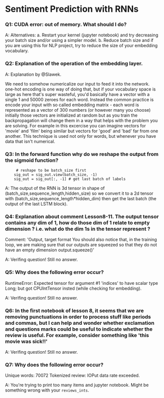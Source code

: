# Sentiment Prediction with RNNs

### Q1: CUDA error: out of memory. What should I do?
 A: Alternatives:
   a. Restart your kernel (jupyter notebook) and try decreasing your batch size and/or using a simpler model.
   b. Reduce batch size and if you are using this for NLP project, try to reduce the size of your embedding vocabulary.
   
### Q2: Explanation of the operation of the embedding layer.
 A: Explanation by @Slawek. 
 
 We need to somehow numericalize our input to feed it into the network. one-hot encoding is one way of doing that, but if your vocabulary space is large as here that's super wasteful, you'd basically have a vector with a single 1 and 50000 zeroes for each word.
Instead the common practice is encode your input with so called embedding matrix - each word is represented as a vector of 300 numbers (or however many you choose) initially those vectors are initialized at random but as you train the backpropagation will change them in a way that helps with the problem you are solving. For example in this excercise you can imagine vectors for 'movie' and 'film' being similar but vectors for 'good' and 'bad' far from one another.
This technique is used not only for words, but whenever you have data that isn't numerical.

 ### Q3: In the forward function why do we reshape the output from the sigmoid function?
         # reshape to be batch_size first
        sig_out = sig_out.view(batch_size, -1)
        sig_out = sig_out[:, -1] # get last batch of labels
        
A: The output of the RNN is 3d tensor in shape of (batch_size,sequence_length,hidden_size)  so we convert it to a 2d tensor with (batch_size,sequence_length*hidden_dim) then get the last batch (the output of the last LSTM block).

 ### Q4: Explanation about comment Lesson8-11. The output tensor contains any dim of 1, how do those dim of 1 relate to empty dimension ? i.e. what do the dim 1s in the tensor represent ?
 Comment: 'Output, target format 
You should also notice that, in the training loop, we are making sure that our outputs are squeezed so that they do not have an empty dimension output.squeeze()'

 A: Verifing question! Still no answer.
 
 ### Q5: Why does the following error occur?
RuntimeError: Expected tensor for argument #1 'indices' to have scalar type Long; but got CPUIntTensor insted (while checking for embedding).

 A: Verifing question! Still no answer.
 
 ### Q6: In the first notebook of lesson 8, it seems that we are removing punctuations in order to process stuff like periods and commas, but I can help and wonder whether exclamation and questions marks could be useful to indicate whether the review is useful. For example, consider something like 'this movie was sick!!'
 
 A: Verifing question! Still no answer.
 
 ### Q7: Why does the following error occur?
Unique words: 70072
Tokenized review:
IOPut data rate exceeded.

 A: You're trying to print too many items and jupyter notebook. Might be something wrong with your `reviews_ints`.
